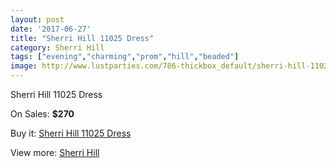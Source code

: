 ```yaml
---
layout: post
date: '2017-06-27'
title: "Sherri Hill 11025 Dress"
category: Sherri Hill
tags: ["evening","charming","prom","hill","beaded"]
image: http://www.lustparties.com/786-thickbox_default/sherri-hill-11025-dress.jpg
---
```

Sherri Hill 11025 Dress

On Sales: **$270**
<a href="https://www.lustparties.com/en/sherri-hill/275-sherri-hill-11025-dress.html"><amp-img layout="responsive" width="600" height="600" src="//www.lustparties.com/786-thickbox_default/sherri-hill-11025-dress.jpg" alt="Sherri Hill 11025 Dress 0" /></a>
<a href="https://www.lustparties.com/en/sherri-hill/275-sherri-hill-11025-dress.html"><amp-img layout="responsive" width="600" height="600" src="//www.lustparties.com/787-thickbox_default/sherri-hill-11025-dress.jpg" alt="Sherri Hill 11025 Dress 1" /></a>

Buy it: [Sherri Hill 11025 Dress](https://www.lustparties.com/en/sherri-hill/275-sherri-hill-11025-dress.html "Sherri Hill 11025 Dress")

View more: [Sherri Hill](https://www.lustparties.com/en/2-sherri-hill "Sherri Hill")